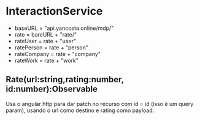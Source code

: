 # InteractionService
- baseURL = "api.yancosta.online/mdp/"
- rate = bareURL +  "rate/"
- rateUser = rate + "user"
- ratePerson = rate + "person"
- rateCompany = rate + "company"
- rateWork = rate + "work"
## Rate(url:string,rating:number, id:number):Observable<void>
Usa o angular http para dar patch no recurso com id = id (isso é um query param), usando o url como destino e rating como payload.
